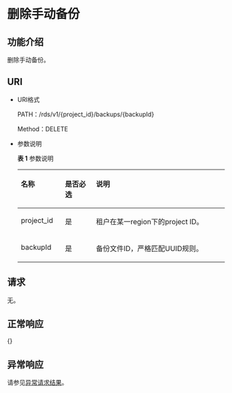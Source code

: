 # 删除手动备份<a name="rds_06_0425"></a>

## 功能介绍<a name="section4850156117316"></a>

删除手动备份。

## URI<a name="section28961517113719"></a>

-   URI格式

    PATH：/rds/v1/\{project\_id\}/backups/\{backupId\}

    Method：DELETE

-   参数说明

    **表 1**  参数说明

    <a name="table58427690"></a>
    <table><thead align="left"><tr id="row1482002"><th class="cellrowborder" valign="top" width="21.3%" id="mcps1.2.4.1.1"><p id="p52933326"><a name="p52933326"></a><a name="p52933326"></a>名称</p>
    </th>
    <th class="cellrowborder" valign="top" width="14.91%" id="mcps1.2.4.1.2"><p id="p59740974"><a name="p59740974"></a><a name="p59740974"></a>是否必选</p>
    </th>
    <th class="cellrowborder" valign="top" width="63.79%" id="mcps1.2.4.1.3"><p id="p7180698"><a name="p7180698"></a><a name="p7180698"></a>说明</p>
    </th>
    </tr>
    </thead>
    <tbody><tr id="row44765691"><td class="cellrowborder" valign="top" width="21.3%" headers="mcps1.2.4.1.1 "><p id="p2142393"><a name="p2142393"></a><a name="p2142393"></a>project_id</p>
    </td>
    <td class="cellrowborder" valign="top" width="14.91%" headers="mcps1.2.4.1.2 "><p id="p39316155"><a name="p39316155"></a><a name="p39316155"></a>是</p>
    </td>
    <td class="cellrowborder" valign="top" width="63.79%" headers="mcps1.2.4.1.3 "><p id="p6304653416317"><a name="p6304653416317"></a><a name="p6304653416317"></a>租户在某一region下的project ID。</p>
    </td>
    </tr>
    <tr id="row17239382154651"><td class="cellrowborder" valign="top" width="21.3%" headers="mcps1.2.4.1.1 "><p id="p20936710154651"><a name="p20936710154651"></a><a name="p20936710154651"></a>backupId</p>
    </td>
    <td class="cellrowborder" valign="top" width="14.91%" headers="mcps1.2.4.1.2 "><p id="p18151956154651"><a name="p18151956154651"></a><a name="p18151956154651"></a>是</p>
    </td>
    <td class="cellrowborder" valign="top" width="63.79%" headers="mcps1.2.4.1.3 "><p id="p61022371154651"><a name="p61022371154651"></a><a name="p61022371154651"></a>备份文件ID，严格匹配UUID规则。</p>
    </td>
    </tr>
    </tbody>
    </table>


## 请求<a name="section3074340117316"></a>

无。

## 正常响应<a name="section28521534113742"></a>

\{\}

## 异常响应<a name="section51597550"></a>

请参见[异常请求结果](异常请求结果.md)。

